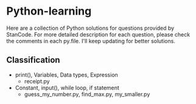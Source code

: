 # Python-learning
Here are a collection of Python solutions for questions provided by StanCode. For more detailed description for each question, please check the comments in each py.file. I'll keep updating for better solutions.

## Classification
 - print(), Variables, Data types, Expression
   - receipt.py
 - Constant, input(), while loop, if statement
   - guess_my_number.py, find_max.py, my_smaller.py
